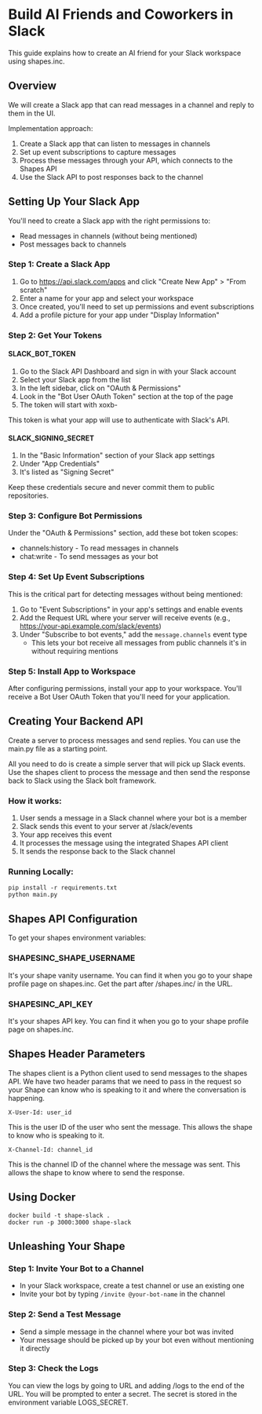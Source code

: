 # Build AI Friends and Coworkers in Slack

This guide explains how to create an AI friend for your Slack workspace using shapes.inc.

## Overview

We will create a Slack app that can read messages in a channel and reply to them in the UI.

Implementation approach:

1. Create a Slack app that can listen to messages in channels
2. Set up event subscriptions to capture messages
3. Process these messages through your API, which connects to the Shapes API
4. Use the Slack API to post responses back to the channel

## Setting Up Your Slack App

You'll need to create a Slack app with the right permissions to:

- Read messages in channels (without being mentioned)
- Post messages back to channels

### Step 1: Create a Slack App

1. Go to https://api.slack.com/apps and click "Create New App" > "From scratch"
2. Enter a name for your app and select your workspace
3. Once created, you'll need to set up permissions and event subscriptions
4. Add a profile picture for your app under "Display Information"

### Step 2: Get Your Tokens

#### SLACK_BOT_TOKEN

1. Go to the Slack API Dashboard and sign in with your Slack account
2. Select your Slack app from the list
3. In the left sidebar, click on "OAuth & Permissions"
4. Look in the "Bot User OAuth Token" section at the top of the page
5. The token will start with xoxb-

This token is what your app will use to authenticate with Slack's API.

#### SLACK_SIGNING_SECRET

1. In the "Basic Information" section of your Slack app settings
2. Under "App Credentials"
3. It's listed as "Signing Secret"

Keep these credentials secure and never commit them to public repositories.

### Step 3: Configure Bot Permissions

Under the "OAuth & Permissions" section, add these bot token scopes:

- channels:history - To read messages in channels
- chat:write - To send messages as your bot

### Step 4: Set Up Event Subscriptions

This is the critical part for detecting messages without being mentioned:

1. Go to "Event Subscriptions" in your app's settings and enable events
2. Add the Request URL where your server will receive events (e.g., https://your-api.example.com/slack/events)
3. Under "Subscribe to bot events," add the `message.channels` event type
   - This lets your bot receive all messages from public channels it's in without requiring mentions

### Step 5: Install App to Workspace

After configuring permissions, install your app to your workspace. You'll receive a Bot User OAuth Token that you'll need for your application.

## Creating Your Backend API

Create a server to process messages and send replies. You can use the main.py file as a starting point.

All you need to do is create a simple server that will pick up Slack events. Use the shapes client to process the message and then send the response back to Slack using the Slack bolt framework.

### How it works:

1. User sends a message in a Slack channel where your bot is a member
2. Slack sends this event to your server at /slack/events
3. Your app receives this event
4. It processes the message using the integrated Shapes API client
5. It sends the response back to the Slack channel

### Running Locally:

```
pip install -r requirements.txt
python main.py
```

## Shapes API Configuration

To get your shapes environment variables:

### SHAPESINC_SHAPE_USERNAME

It's your shape vanity username. You can find it when you go to your shape profile page on shapes.inc. Get the part after /shapes.inc/ in the URL.

### SHAPESINC_API_KEY

It's your shapes API key. You can find it when you go to your shape profile page on shapes.inc.

## Shapes Header Parameters

The shapes client is a Python client used to send messages to the shapes API. We have two header params that we need to pass in the request so your Shape can know who is speaking to it and where the conversation is happening.

```
X-User-Id: user_id
```

This is the user ID of the user who sent the message. This allows the shape to know who is speaking to it.

```
X-Channel-Id: channel_id
```

This is the channel ID of the channel where the message was sent. This allows the shape to know where to send the response.

## Using Docker

```
docker build -t shape-slack .
docker run -p 3000:3000 shape-slack
```

## Unleashing Your Shape

### Step 1: Invite Your Bot to a Channel

- In your Slack workspace, create a test channel or use an existing one
- Invite your bot by typing `/invite @your-bot-name` in the channel

### Step 2: Send a Test Message

- Send a simple message in the channel where your bot was invited
- Your message should be picked up by your bot even without mentioning it directly

### Step 3: Check the Logs

You can view the logs by going to URL and adding /logs to the end of the URL. You will be prompted to enter a secret. The secret is stored in the environment variable LOGS_SECRET.
